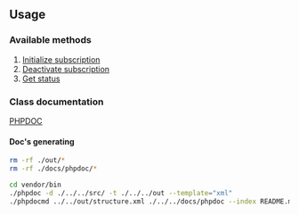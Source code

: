 ## Usage

### Available methods
1. [Initialize subscription](1-init-subscription.md)
2. [Deactivate subscription](2-deactivate-subscription.md)
3. [Get status](3-get-status.md)

### Class documentation

[PHPDOC](phpdoc/README.md)

#### Doc's generating
```sh
rm -rf ./out/*
rm -rf ./docs/phpdoc/*

cd vendor/bin
./phpdoc -d ./../../src/ -t ./../../out --template="xml"
./phpdocmd ../../out/structure.xml ./../../docs/phpdoc --index README.md
```